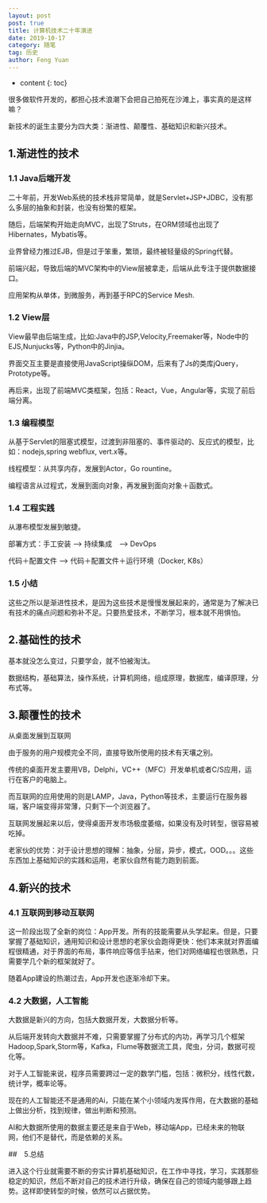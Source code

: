 ```yaml
---
layout: post
post: true
title: 计算机技术二十年演进
date: 2019-10-17
category: 随笔
tag: 历史
author: Feng Yuan
---
```


* content
{: toc}

很多做软件开发的，都担心技术浪潮下会把自己拍死在沙滩上，事实真的是这样嘛？

新技术的诞生主要分为四大类：渐进性、颠覆性、基础知识和新兴技术。

## 1.渐进性的技术

### 1.1 Java后端开发

二十年前，开发Web系统的技术栈非常简单，就是Servlet+JSP+JDBC，没有那么多层的抽象和封装，也没有纷繁的框架。

随后，后端架构开始走向MVC，出现了Struts，在ORM领域也出现了Hibernates，Mybatis等。

业界曾经力推过EJB，但是过于笨重，繁琐，最终被轻量级的Spring代替。

前端兴起，导致后端的MVC架构中的View层被拿走，后端从此专注于提供数据接口。

应用架构从单体，到微服务，再到基于RPC的Service Mesh.

### 1.2 View层

View最早由后端生成，比如:Java中的JSP,Velocity,Freemaker等，Node中的EJS,Nunjucks等，Python中的Jinjia。

界面交互主要是直接使用JavaScript操纵DOM，后来有了Js的类库jQuery，Prototype等。

再后来，出现了前端MVC类框架，包括：React，Vue，Angular等，实现了前后端分离。

### 1.3 编程模型

从基于Servlet的阻塞式模型，过渡到非阻塞的、事件驱动的、反应式的模型，比如：nodejs,spring webflux, vert.x等。

线程模型：从共享内存，发展到Actor，Go rountine。

编程语言从过程式，发展到面向对象，再发展到面向对象＋函数式。

### 1.4 工程实践

从瀑布模型发展到敏捷。

部署方式：手工安装 --> 持续集成　--> DevOps

代码＋配置文件 --> 代码＋配置文件＋运行环境（Docker, K8s）

### 1.5 小结

这些之所以是渐进性技术，是因为这些技术是慢慢发展起来的，通常是为了解决已有技术的痛点问题和弥补不足。只要热爱技术，不断学习，根本就不用惧怕。

## 2.基础性的技术

基本就没怎么变过，只要学会，就不怕被淘汰。

数据结构，基础算法，操作系统，计算机网络，组成原理，数据库，编译原理，分布式等。

## 3.颠覆性的技术

从桌面发展到互联网

由于服务的用户规模完全不同，直接导致所使用的技术有天壤之别。

传统的桌面开发主要用VB，Delphi，VC++（MFC）开发单机或者C/S应用，运行在客户的电脑上。

而互联网的应用使用的则是LAMP，Java，Python等技术，主要运行在服务器端，客户端变得非常薄，只剩下一个浏览器了。

互联网发展起来以后，使得桌面开发市场极度萎缩，如果没有及时转型，很容易被吃掉。

老家伙的优势：对于设计思想的理解：抽象，分层，异步，模式，OOD。。。这些东西加上基础知识的实践和运用，老家伙自然有能力跑到前面。

## 4.新兴的技术

### 4.1 互联网到移动互联网

这一阶段出现了全新的岗位：App开发。所有的技能需要从头学起来。但是，只要掌握了基础知识，通用知识和设计思想的老家伙会跑得更快：他们本来就对界面编程很精通，对于界面的布局，事件响应等信手拈来，他们对网络编程也很熟悉，只需要学几个新的框架就好了。

随着App建设的热潮过去，App开发也逐渐冷却下来。

### 4.2 大数据，人工智能

大数据是新兴的方向，包括大数据开发，大数据分析等。

从后端开发转向大数据并不难，只需要掌握了分布式的内功，再学习几个框架Hadoop,Spark,Storm等，Kafka，Flume等数据流工具，爬虫，分词，数据可视化等。

对于人工智能来说，程序员需要跨过一定的数学门槛，包括：微积分，线性代数，统计学，概率论等。

现在的人工智能还不是通用的Ai，只能在某个小领域内发挥作用，在大数据的基础上做出分析，找到规律，做出判断和预测。

AI和大数据所使用的数据主要还是来自于Web，移动端App，已经未来的物联网，他们不是替代，而是依赖的关系。

##　5.总结

进入这个行业就需要不断的夯实计算机基础知识，在工作中寻找，学习，实践那些稳定的知识，然后不断对自己的技术进行升级，确保在自己的领域内能够跟上趋势。这样即使转型的时候，依然可以占据优势。

